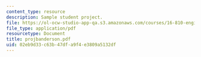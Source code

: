 ```yaml
---
content_type: resource
description: Sample student project.
file: https://ol-ocw-studio-app-qa.s3.amazonaws.com/courses/16-810-engineering-design-and-rapid-prototyping-january-iap-2007/02eb9d33c63b47dfa9f4e3809a5132df_projbanderson.pdf
file_type: application/pdf
resourcetype: Document
title: projbanderson.pdf
uid: 02eb9d33-c63b-47df-a9f4-e3809a5132df
---
```

